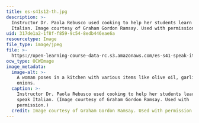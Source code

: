 ```yaml
---
title: es-s41s12-th.jpg
description: >-
  Instructor Dr. Paola Rebusco used cooking to help her students learn to speak
  Italian. Image courtesy of Graham Gordon Ramsay. Used with permission.
uid: 317de1a2-1f8f-f859-9c54-8edb446eae6a
resourcetype: Image
file_type: image/jpeg
file: >-
  https://open-learning-course-data-rc.s3.amazonaws.com/es-s41-speak-italian-with-your-mouth-full-spring-2012/317de1a21f8ff8599c548edb446eae6a_es-s41s12-th.jpg
ocw_type: OCWImage
image_metadata:
  image-alt: >-
    A woman poses in a kitchen with various items like olive oil, garlic and
    onions.
  caption: >-
    Instructor Dr. Paola Rebusco used cooking to help her students learn to
    speak Italian. (Image courtesy of Graham Gordon Ramsay. Used with
    permission.)
  credit: Image courtesy of Graham Gordon Ramsay. Used with permission.
---
```


